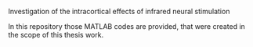 Investigation of the intracortical effects of infrared neural stimulation

In this repository those MATLAB codes are provided, that were created in the scope of this thesis work.
